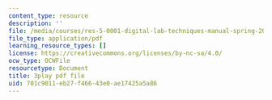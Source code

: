 ```yaml
---
content_type: resource
description: ''
file: /media/courses/res-5-0001-digital-lab-techniques-manual-spring-2007/701c9011eb27f46643e0ae17425a5a86_7LBGQHjgHEw.pdf
file_type: application/pdf
learning_resource_types: []
license: https://creativecommons.org/licenses/by-nc-sa/4.0/
ocw_type: OCWFile
resourcetype: Document
title: 3play pdf file
uid: 701c9011-eb27-f466-43e0-ae17425a5a86
---
```

